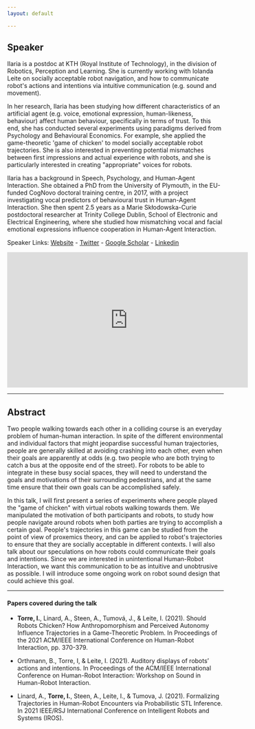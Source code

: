 ```yaml
---
layout: default

---
```


## Speaker

Ilaria is a postdoc at KTH (Royal Institute of Technology), in the division of Robotics, Perception and Learning. She is currently working with Iolanda Leite on socially acceptable robot navigation, and how to communicate robot's actions and intentions via intuitive communication (e.g. sound and movement).

In her research, Ilaria has been studying how different characteristics of an artificial agent (e.g. voice, emotional expression, human-likeness, behaviour) affect human behaviour, specifically in terms of trust. To this end, she has conducted several experiments using paradigms derived from Psychology and Behavioural Economics. For example, she applied the game-theoretic 'game of chicken' to model socially acceptable robot trajectories. She is also interested in preventing potential mismatches between first impressions and actual experience with robots, and she is particularly interested in creating "appropriate" voices for robots. 

Ilaria has a background in Speech, Psychology, and Human-Agent Interaction. She obtained a PhD from the University of Plymouth, in the EU-funded CogNovo doctoral training centre, in 2017, with a project investigating vocal predictors of behavioural trust in Human-Agent Interaction. She then spent 2.5 years as a Marie Skłodowska-Curie postdoctoral researcher at Trinity College Dublin, School of Electronic and Electrical Engineering, where she studied how mismatching vocal and facial emotional expressions influence cooperation in Human-Agent Interaction.



Speaker Links: [Website](https://www.kth.se/profile/ilariat) - [Twitter](https://twitter.com/ilaria_torre11) - [Google Scholar](https://scholar.google.com/citations?user=WrhhZA0AAAAJ&hl=en) - [Linkedin](https://www.linkedin.com/in/ilaria-torre-5266222a/?originalSubdomain=ie)

<iframe width="560" height="315" src="https://www.youtube.com/embed/polrA1YKZeQ" title="YouTube video player" frameborder="0" allow="accelerometer; autoplay; clipboard-write; encrypted-media; gyroscope; picture-in-picture" allowfullscreen></iframe>

---

## Abstract

Two people walking towards each other in a colliding course is an everyday problem of human-human interaction. In spite of the different environmental and individual factors that might jeopardise successful human trajectories, people are generally skilled at avoiding crashing into each other, even when their goals are apparently at odds (e.g. two people who are both trying to catch a bus at the opposite end of the street). For robots to be able to integrate in these busy social spaces, they will need to understand the goals and motivations of their surrounding pedestrians, and at the same time ensure that their own goals can be accomplished safely. 

In this talk, I will first present a series of experiments where people played the "game of chicken" with virtual robots walking towards them. We manipulated the motivation of both participants and robots, to study how people navigate around robots when both parties are trying to accomplish a certain goal. People's trajectories in this game can be studied from the point of view of proxemics theory, and can be applied to robot's trajectories to ensure that they are socially acceptable in different contexts. I will also talk about our speculations on how robots could communicate their goals and intentions. Since we are interested in unintentional Human-Robot Interaction, we want this communication to be as intuitive and unobtrusive as possible. I will introduce some ongoing work on robot sound design that could achieve this goal. 

---

#### Papers covered during the talk

* **Torre, I.**, Linard, A., Steen, A., Tumová, J., & Leite, I. (2021). Should Robots Chicken? How Anthropomorphism and Perceived Autonomy Influence Trajectories in a Game-Theoretic Problem. In Proceedings of the 2021 ACM/IEEE International Conference on Human-Robot Interaction, pp. 370-379.

*  Orthmann, B., Torre, I, & Leite, I. (2021). Auditory displays of robots’ actions and intentions. In Proceedings of the ACM/IEEE International Conference on Human-Robot Interaction: Workshop on Sound in Human-Robot Interaction.

*  Linard, A., **Torre, I.**, Steen, A., Leite, I., & Tumova, J. (2021). Formalizing Trajectories in Human-Robot Encounters via Probabilistic STL Inference. In 2021 IEEE/RSJ International Conference on Intelligent Robots and Systems (IROS).
